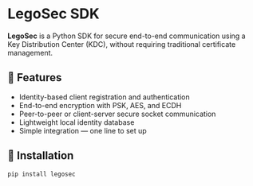 # LegoSec SDK

**LegoSec** is a Python SDK for secure end-to-end communication using a Key Distribution Center (KDC), without requiring traditional certificate management.

## 🔐 Features

- Identity-based client registration and authentication
- End-to-end encryption with PSK, AES, and ECDH
- Peer-to-peer or client-server secure socket communication
- Lightweight local identity database
- Simple integration — one line to set up

## 🚀 Installation

```bash
pip install legosec
